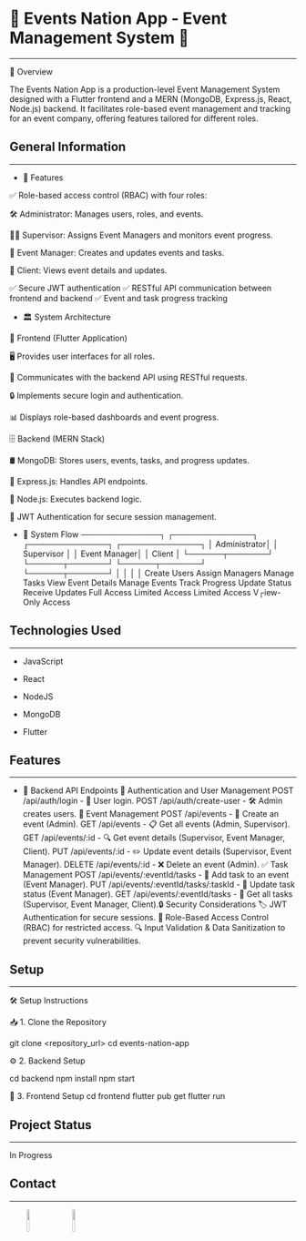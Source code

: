 <h1>🎉 Events Nation App - Event Management System 🎊</h1>
<hr><p>📌 Overview</p>
<p>The Events Nation App is a production-level Event Management System designed with a Flutter frontend and a MERN (MongoDB, Express.js, React, Node.js) backend. It facilitates role-based event management and tracking for an event company, offering features tailored for different roles.</p><h2>General Information</h2>
<hr><ul>
<li>🚀 Features</li>
</ul>
<p>✅ Role-based access control (RBAC) with four roles:</p>
<p>🛠 Administrator: Manages users, roles, and events.</p>
<p>🧑‍💼 Supervisor: Assigns Event Managers and monitors event progress.</p>
<p>🎯 Event Manager: Creates and updates events and tasks.</p>
<p>👥 Client: Views event details and updates.</p>
<p>✅ Secure JWT authentication
✅ RESTful API communication between frontend and backend
✅ Event and task progress tracking</p><ul>
<li>🏛️ System Architecture</li>
</ul>
<p>🎨 Frontend (Flutter Application)</p>
<p>🖥️ Provides user interfaces for all roles.</p>
<p>🔄 Communicates with the backend API using RESTful requests.</p>
<p>🔒 Implements secure login and authentication.</p>
<p>📊 Displays role-based dashboards and event progress.</p>
<p>🗄️ Backend (MERN Stack)</p>
<p>🛢️ MongoDB: Stores users, events, tasks, and progress updates.</p>
<p>🔧 Express.js: Handles API endpoints.</p>
<p>🚀 Node.js: Executes backend logic.</p>
<p>🔑 JWT Authentication for secure session management.</p><ul>
<li>🔁 System Flow
──────────────┐        ┌──────────────┐        ┌──────────────┐        ┌──────────────┐
│ Administrator│        │  Supervisor  │        │ Event Manager│        │    Client    │
└──────┬───────┘        └──────┬───────┘        └──────┬───────┘        └──────┬───────┘
│                        │                        │                        │
Create Users      Assign Managers      Manage Tasks      View Event Details
Manage Events     Track Progress       Update Status     Receive Updates
Full Access       Limited Access       Limited Access    V┌iew-Only Access</li>
</ul><h2>Technologies Used</h2>
<hr><ul>
<li>JavaScript</li>
</ul><ul>
<li>React</li>
</ul><ul>
<li>NodeJS</li>
</ul><ul>
<li>MongoDB</li>
</ul><ul>
<li>Flutter</li>
</ul><h2>Features</h2>
<hr><ul>
<li>🔌 Backend API Endpoints  🔑 Authentication and User Management  POST /api/auth/login - 🔐 User login.  POST /api/auth/create-user - 🛠 Admin creates users.  📅 Event Management  POST /api/events - 📌 Create an event (Admin).  GET /api/events - 📋 Get all events (Admin, Supervisor).  GET /api/events/:id - 🔍 Get event details (Supervisor, Event Manager, Client).  PUT /api/events/:id - ✏️ Update event details (Supervisor, Event Manager).  DELETE /api/events/:id - ❌ Delete an event (Admin).  ✅ Task Management  POST /api/events/:eventId/tasks - 📝 Add task to an event (Event Manager).  PUT /api/events/:eventId/tasks/:taskId - 🔄 Update task status (Event Manager).  GET /api/events/:eventId/tasks - 📂 Get all tasks (Supervisor, Event Manager, Client).🔒 Security Considerations  🏷️ JWT Authentication for secure sessions.  🔐 Role-Based Access Control (RBAC) for restricted access.  🔍 Input Validation &amp; Data Sanitization to prevent security vulnerabilities.</li>
</ul><h2>Setup</h2>
<hr><p>🛠️ Setup Instructions</p>
<p>📥 1. Clone the Repository</p>
<p>git clone &lt;repository_url&gt;
cd events-nation-app</p>
<p>⚙️ 2. Backend Setup</p>
<p>cd backend
npm install
npm start</p>
<p>📱 3. Frontend Setup
cd frontend
flutter pub get
flutter run</p><h2>Project Status</h2>
<hr><p>In Progress</p><h2>Contact</h2>
<hr><p><span style="margin-right: 30px;"></span><a href="pratikmohite343"><img target="_blank" src="https://cdn.jsdelivr.net/gh/devicons/devicon/icons/linkedin/linkedin-original.svg" style="width: 10%;"></a><span style="margin-right: 30px;"></span><a href="Lilpratik"><img target="_blank" src="https://cdn.jsdelivr.net/gh/devicons/devicon/icons/github/github-original.svg" style="width: 10%;"></a></p>
